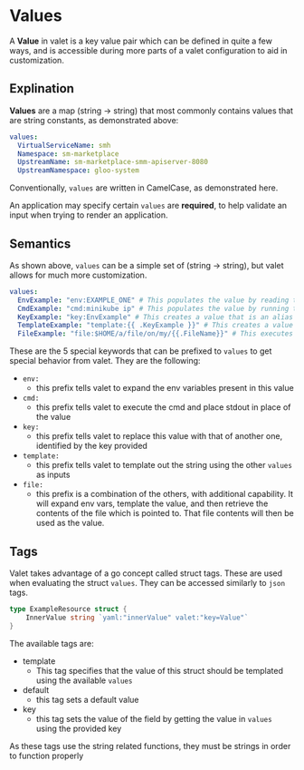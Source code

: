# Values

A **Value** in valet is a key value pair which can be defined in quite a few ways, and is accessible during more parts 
of a valet configuration to aid in customization.
 
## Explination

**Values** are a map (string -> string) that most commonly contains values that are string constants, as demonstrated above:

```yaml
values:
  VirtualServiceName: smh
  Namespace: sm-marketplace
  UpstreamName: sm-marketplace-smm-apiserver-8080
  UpstreamNamespace: gloo-system
```

Conventionally, `values` are written in CamelCase, as demonstrated here. 

An application may specify certain `values` are **required**, to help validate an input when trying to render an application.

## Semantics

As shown above, `values` can be a simple set of (string -> string), but valet allows for much more customization. 

```yaml
values:
  EnvExample: "env:EXAMPLE_ONE" # This populates the value by reading this environment variable
  CmdExample: "cmd:minikube ip" # This populates the value by running this command
  KeyExample: "key:EnvExample" # This creates a value that is an alias for another key
  TemplateExample: "template:{{ .KeyExample }}" # This creates a value by executing a go template using the other values
  FileExample: "file:$HOME/a/file/on/my/{{.FileName}}" # This executes the template, expands the env, and then gets the content of the file 
``` 

These are the 5 special keywords that can be prefixed to `values` to get special behavior from valet.
They are the following:

* `env:`
    * this prefix tells valet to expand the env variables present in this value
* `cmd:`
    * this prefix tells valet to execute the cmd and place stdout in place of the value
* `key:`
    * this prefix tells valet to replace this value with that of another one, identified by the key provided
* `template:`
    * this prefix tells valet to template out the string using the other `values` as inputs
* `file:`
    * this prefix is a combination of the others, with additional capability. It will expand env vars, template the value, 
    and then retrieve the contents of the file which is pointed to. That file contents will then be used as the value.

## Tags

Valet takes advantage of a go concept called struct tags. These are used when evaluating the struct `values`. They can be
accessed similarly to `json` tags.
```go
type ExampleResource struct {
	InnerValue string `yaml:"innerValue" valet:"key=Value"`
}
```

The available tags are:

* template
    * This tag specifies that the value of this struct should be templated using the available `values`
* default
    * this tag sets a default value
* key
    * this tag sets the value of the field by getting the value in `values` using the provided key

As these tags use the string related functions, they must be strings in order to function properly